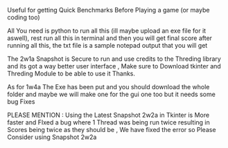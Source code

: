 Useful for getting Quick Benchmarks Before Playing a game (or maybe coding too)

All You need is python to run all this (ill maybe upload an exe file for it aswell), rest run all this in terminal and then you will get final score after running all this, the txt file is a sample notepad output that you will get

The 2w1a Snapshot is Secure to run and use credits to the Threding library and its got a way better user interface , Make sure to Download tkinter and Threding Module to be able to use it Thanks.

As for 1w4a The Exe has been put and you should download the whole folder and maybe we will make one for the gui one too but it needs some bug Fixes

PLEASE MENTION : Using the Latest Snapshot 2w2a in Tkinter is More faster and FIxed a bug where 1 Thread was being run twice resulting in Scores being twice as they should be , We have fixed the error so Please Consider using Snapshot 2w2a



